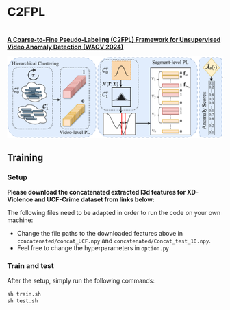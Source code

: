 # C2FPL

# 
[**A Coarse-to-Fine Pseudo-Labeling (C2FPL) Framework for Unsupervised Video Anomaly Detection (WACV 2024)**](https://arxiv.org/pdf/2310.17650.pdf)





<p align="center">
<img src="imgs/wacv2024.png" width="1050">
</p>



## Training

### Setup

**Please download the concatenated extracted I3d features for XD-Violence and UCF-Crime dataset from links below:**



The following files need to be adapted in order to run the code on your own machine:
- Change the file paths to the downloaded features above in `concatenated/concat_UCF.npy` and `concatenated/Concat_test_10.npy`.
- Feel free to change the hyperparameters in `option.py`

### Train and test 
After the setup, simply run the following commands: 
```shell
sh train.sh
sh test.sh
```